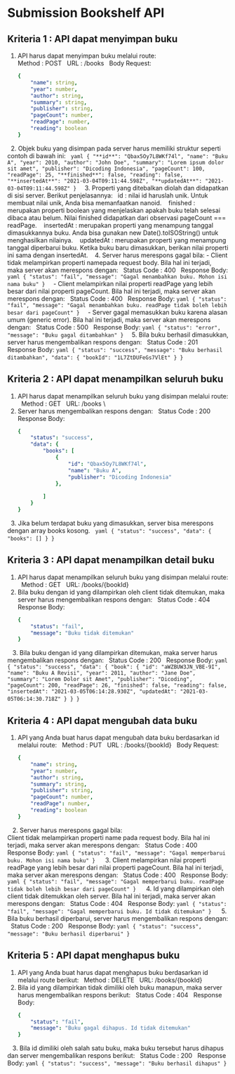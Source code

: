 # **Submission Bookshelf API**
## Kriteria 1 : API dapat menyimpan buku
1. API harus dapat menyimpan buku melalui route:\
    Method : POST &nbsp;
    URL : /books &nbsp;
    Body Request:
    ```yaml
    {
        "name": string,
        "year": number,
        "author": string,
        "summary": string,
        "publisher": string,
        "pageCount": number,
        "readPage": number,
        "reading": boolean
    }
    ```
&nbsp;
2. Objek buku yang disimpan pada server harus memiliki struktur seperti contoh di bawah ini: &nbsp; 
    ```yaml
    {
        "**id**": "Qbax5Oy7L8WKf74l",
        "name": "Buku A",
        "year": 2010,
        "author": "John Doe",
        "summary": "Lorem ipsum dolor sit amet",
        "publisher": "Dicoding Indonesia",
        "pageCount": 100,
        "readPage": 25,
        "**finished**": false,
        "reading": false,
        "**insertedAt**": "2021-03-04T09:11:44.598Z",
        "**updatedAt**": "2021-03-04T09:11:44.598Z"
    }
    ```
&nbsp;
3. Properti yang ditebalkan diolah dan didapatkan di sisi server. Berikut penjelasannya:
&nbsp;
    id : nilai id haruslah unik. Untuk membuat nilai unik, Anda bisa memanfaatkan nanoid.
&nbsp;&nbsp;
    finished : merupakan properti boolean yang menjelaskan apakah buku telah selesai dibaca atau belum. Nilai finished didapatkan dari observasi pageCount === readPage.
&nbsp;&nbsp;
    insertedAt : merupakan properti yang menampung tanggal dimasukkannya buku. Anda bisa gunakan new Date().toISOString() untuk menghasilkan nilainya.
&nbsp;&nbsp;
    updatedAt : merupakan properti yang menampung tanggal diperbarui buku. Ketika buku baru dimasukkan, berikan nilai properti ini sama dengan insertedAt.
&nbsp;&nbsp;
4. Server harus merespons gagal bila:
    - Client tidak melampirkan properti namepada request body. Bila hal ini terjadi, maka server akan merespons dengan: &nbsp;
        Status Code : 400 &nbsp;
        Response Body:
        ```yaml
        {
	        "status": "fail",
	        "message": "Gagal menambahkan buku. Mohon isi nama buku"
    	}
        ```
&nbsp;
    - Client melampirkan nilai properti readPage yang lebih besar dari nilai properti pageCount. Bila hal ini terjadi, maka server akan merespons dengan: &nbsp;
    	Status Code : 400 &nbsp;
	Response Body:
        ```yaml
		{
	        "status": "fail",
	        "message": "Gagal menambahkan buku. readPage tidak boleh lebih besar dari pageCount"
    	}
        ```
&nbsp;
    - Server gagal memasukkan buku karena alasan umum (generic error). Bila hal ini terjadi, maka server akan merespons dengan: &nbsp;
    	Status Code : 500 &nbsp;
    	Response Body:
        ```yaml
    	{
        	"status": "error",
        	"message": "Buku gagal ditambahkan"
    	}
        ```
&nbsp;
5. Bila buku berhasil dimasukkan, server harus mengembalikan respons dengan: &nbsp;
    Status Code : 201 &nbsp;
    Response Body:
    ```yaml
    {
        "status": "success",
        "message": "Buku berhasil ditambahkan",
        "data": {
            "bookId": "1L7ZtDUFeGs7VlEt"
        }
    }
    ```
&nbsp;
## Kriteria 2 : API dapat menampilkan seluruh buku
1. API  harus dapat menampilkan seluruh buku yang disimpan melalui route: &nbsp;
    Method : GET &nbsp;
    URL: /books
\
2. Server harus mengembalikan respons dengan: &nbsp;
    Status Code : 200 &nbsp;
    Response Body:
    ```yaml
    {
        "status": "success",
        "data": {
            "books": [
                {
                    "id": "Qbax5Oy7L8WKf74l",
                    "name": "Buku A",
                    "publisher": "Dicoding Indonesia"
                },
                
            ]
        }
    }
    ```
&nbsp;
3. Jika belum terdapat buku yang dimasukkan, server bisa merespons dengan array books kosong. &nbsp;
    ```yaml
    {
        "status": "success",
        "data": {
            "books": []
        }
    }
    ```
&nbsp;
## Kriteria 3 : API dapat menampilkan detail buku
1. API  harus dapat menampilkan seluruh buku yang disimpan melalui route: &nbsp;
    Method : GET &nbsp;
    URL: /books/{bookId}
&nbsp;&nbsp;
2. Bila buku dengan id yang dilampirkan oleh client tidak ditemukan, maka server harus mengembalikan respons dengan: &nbsp;
    Status Code : 404 &nbsp;
    Response Body:
    ```yaml
    {
        "status": "fail",
        "message": "Buku tidak ditemukan"
    }
    ```
&nbsp;&nbsp;
3. Bila buku dengan id yang dilampirkan ditemukan, maka server harus mengembalikan respons dengan: &nbsp;
    Status Code : 200 &nbsp;
    Response Body:
    ```yaml
    {
        "status": "success",
        "data": {
            "book": {
                "id": "aWZBUW3JN_VBE-9I",
                "name": "Buku A Revisi",
                "year": 2011,
                "author": "Jane Doe",
                "summary": "Lorem Dolor sit Amet",
                "publisher": "Dicoding",
                "pageCount": 200,
                "readPage": 26,
                "finished": false,
                "reading": false,
                "insertedAt": "2021-03-05T06:14:28.930Z",
                "updatedAt": "2021-03-05T06:14:30.718Z"
            }
        }
    }
    ```
&nbsp;
## Kriteria 4 : API dapat mengubah data buku
1. API yang Anda buat harus dapat mengubah data buku berdasarkan id melalui route: &nbsp;
    Method : PUT &nbsp;
    URL : /books/{bookId} &nbsp;
    Body Request:
    ```yaml
    {
        "name": string,
        "year": number,
        "author": string,
        "summary": string,
        "publisher": string,
        "pageCount": number,
        "readPage": number,
        "reading": boolean
    }
    ```
&nbsp;&nbsp;
2. Server harus merespons gagal bila:\
    Client tidak melampirkan properti name pada request body. Bila hal ini terjadi, maka server akan merespons dengan: &nbsp;
    Status Code : 400 &nbsp;
    Response Body:
    ```yaml
    {
        "status": "fail",
        "message": "Gagal memperbarui buku. Mohon isi nama buku"
    }
    ```
&nbsp;&nbsp;
3. Client melampirkan nilai properti readPage yang lebih besar dari nilai properti pageCount. Bila hal ini terjadi, maka server akan merespons dengan: &nbsp;
    Status Code : 400 &nbsp;
    Response Body:
    ```yaml
    {
        "status": "fail",
        "message": "Gagal memperbarui buku. readPage tidak boleh lebih besar dari pageCount"
    }
    ```
&nbsp;&nbsp;
4. Id yang dilampirkan oleh client tidak ditemukkan oleh server. Bila hal ini terjadi, maka server akan merespons dengan: &nbsp;
    Status Code : 404 &nbsp;
    Response Body:
    ```yaml
    {
        "status": "fail",
        "message": "Gagal memperbarui buku. Id tidak ditemukan"
    }
    ```
&nbsp;&nbsp;
5. Bila buku berhasil diperbarui, server harus mengembalikan respons dengan: &nbsp;
    Status Code : 200 &nbsp;
    Response Body:
    ```yaml
    {
        "status": "success",
        "message": "Buku berhasil diperbarui"
    }
    ```
&nbsp;
## Kriteria 5 : API dapat menghapus buku
1. API yang Anda buat harus dapat menghapus buku berdasarkan id melalui route berikut: &nbsp;
    Method : DELETE &nbsp;
    URL: /books/{bookId} &nbsp;
&nbsp;&nbsp;
2. Bila id yang dilampirkan tidak dimiliki oleh buku manapun, maka server harus mengembalikan respons berikut: &nbsp;
    Status Code : 404 &nbsp;
    Response Body:
    ```yaml
    {
        "status": "fail",
        "message": "Buku gagal dihapus. Id tidak ditemukan"
    }
    ```
&nbsp;&nbsp;
3. Bila id dimiliki oleh salah satu buku, maka buku tersebut harus dihapus dan server mengembalikan respons berikut: &nbsp;
    Status Code : 200 &nbsp;
    Response Body:
    ```yaml
    {
        "status": "success",
        "message": "Buku berhasil dihapus"
    }
    ```
&nbsp;

